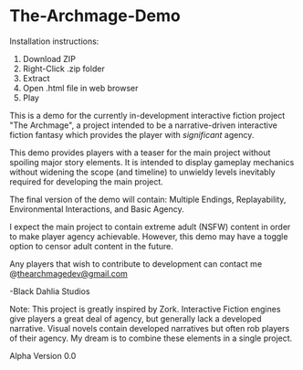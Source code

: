 # The-Archmage-Demo

Installation instructions:
1) Download ZIP 
2) Right-Click .zip folder
3) Extract
4) Open .html file in web browser
6) Play

This is a demo for the currently in-development interactive fiction project "The Archmage", a project intended to be a narrative-driven interactive fiction fantasy which provides the player with _significant_ agency.

This demo provides players with a teaser for the main project without spoiling major story elements. It is intended to display gameplay mechanics without widening the scope (and timeline) to unwieldy levels inevitably required for developing the main project. 

The final version of the demo will contain: Multiple Endings, Replayability, Environmental Interactions, and Basic Agency. 

I expect the main project to contain extreme adult (NSFW) content in order to make player agency achievable. However, this demo may have a toggle option to censor adult content in the future.

Any players that wish to contribute to development can contact me @thearchmagedev@gmail.com

-Black Dahlia Studios

Note: This project is greatly inspired by Zork. Interactive Fiction engines give players a great deal of agency, but generally lack a developed narrative. Visual novels contain developed narratives but often rob players of their agency. My dream is to combine these elements in a single project. 

Alpha Version 0.0
